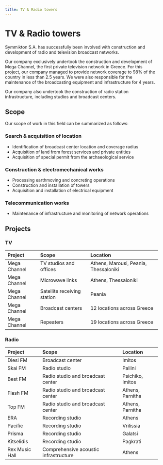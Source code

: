 ```yaml
---
title: TV & Radio towers
---
```


# TV & Radio towers

Symmikton S.A. has successfully been involved with construction and development of radio and television broadcast networks.
Our company exclusively undertook the construction and development of Mega Channel, the first private television network in Greece. For this project, our company managed to provide network coverage to 98% of the country in less than 2.5 years. We were also responsible for the maintenance of the broadcasting equipment and infrastructure for 4 years.

Our company also undertook the construction of radio station infrastructure, including studios and broadcast centers.


## ScopeOur scope of work in this field can be summarized as follows:### Search & acquisition of location
* Identification of broadcast center location and coverage radius* Acquisition of land from forest services and private entities* Acquisition of special permit from the archaeological service

### Construction & electromechanical works
* Processing earthmoving and concreting operations* Construction and installation of towers* Acquisition and installation of electrical equipment### Telecommunication works
* Maintenance of infrastructure and monitoring of network operations

## Projects

### TV

| Project        | Scope                       | Location                              |
|:--             |:--                          |:--                                    |
| Mega Channel   | TV studios and offices      | Athens, Marousi, Peania, Thessaloniki |
| Mega Channel   | Microwave links             | Athens, Thessaloniki                  |
| Mega Channel   | Satellite receiving station | Peania                                |
| Mega Channel   | Broadcast centers           | 12 locations across Greece            |
| Mega Channel   | Repeaters                   | 19 locations across Greece            |

### Radio

| Project        | Scope                                 | Location         |
|:--             |:--                                    |:--               |
| Diesi FM       | Broadcast center                      | Imitos           |
| Skai FM        | Radio studio                          | Pallini          |
| Best FM        | Radio studio and broadcast center     | Psichiko, Imitos |
| Flash FM       | Radio studio and broadcast center     | Athens, Parnitha |
| Top FM         | Radio studio and broadcast center     | Athens, Parnitha |
| ERA            | Recording studio                      | Athens           |
| Pacific        | Recording studio                      | Vrilissia        |
| Prisma         | Recording studio                      | Galatsi          |
| Kitselidis     | Recording studio                      | Pagkrati         |
| Rex Music Hall | Comprehensive acoustic infrastructure | Athens           |